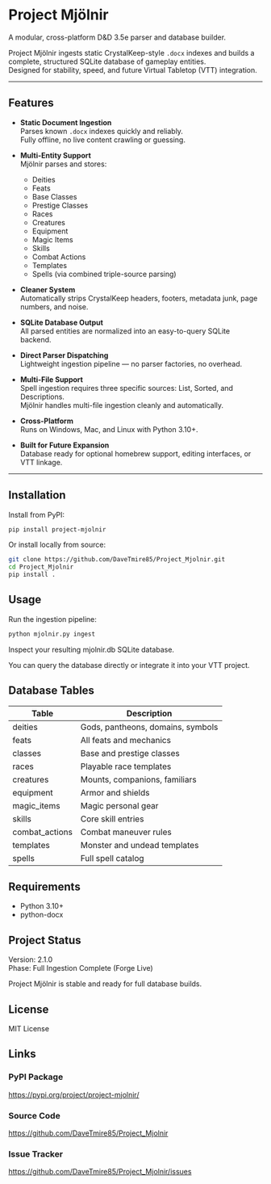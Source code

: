 # Project Mjölnir

A modular, cross-platform D&D 3.5e parser and database builder.

Project Mjölnir ingests static CrystalKeep-style `.docx` indexes and builds a complete, structured SQLite database of gameplay entities.  
Designed for stability, speed, and future Virtual Tabletop (VTT) integration.

---

## Features

- **Static Document Ingestion**  
  Parses known `.docx` indexes quickly and reliably.  
  Fully offline, no live content crawling or guessing.

- **Multi-Entity Support**  
  Mjölnir parses and stores:
  - Deities
  - Feats
  - Base Classes
  - Prestige Classes
  - Races
  - Creatures
  - Equipment
  - Magic Items
  - Skills
  - Combat Actions
  - Templates
  - Spells (via combined triple-source parsing)

- **Cleaner System**  
  Automatically strips CrystalKeep headers, footers, metadata junk, page numbers, and noise.

- **SQLite Database Output**  
  All parsed entities are normalized into an easy-to-query SQLite backend.

- **Direct Parser Dispatching**  
  Lightweight ingestion pipeline — no parser factories, no overhead.

- **Multi-File Support**  
  Spell ingestion requires three specific sources: List, Sorted, and Descriptions.  
  Mjölnir handles multi-file ingestion cleanly and automatically.

- **Cross-Platform**  
  Runs on Windows, Mac, and Linux with Python 3.10+.

- **Built for Future Expansion**  
  Database ready for optional homebrew support, editing interfaces, or VTT linkage.

---

## Installation

Install from PyPI:

```bash
pip install project-mjolnir
```

Or install locally from source:

```bash
git clone https://github.com/DaveTmire85/Project_Mjolnir.git
cd Project_Mjolnir
pip install .
```

## Usage

Run the ingestion pipeline:

```bash
python mjolnir.py ingest
```

Inspect your resulting mjolnir.db SQLite database.

You can query the database directly or integrate it into your VTT project.

## Database Tables

| Table | Description |
|-------|-------------|
| deities | Gods, pantheons, domains, symbols |
| feats | All feats and mechanics |
| classes | Base and prestige classes |
| races | Playable race templates |
| creatures | Mounts, companions, familiars |
| equipment | Armor and shields |
| magic_items | Magic personal gear |
| skills | Core skill entries |
| combat_actions | Combat maneuver rules |
| templates | Monster and undead templates |
| spells | Full spell catalog |

## Requirements

- Python 3.10+
- python-docx

## Project Status

Version: 2.1.0  
Phase: Full Ingestion Complete (Forge Live)

Project Mjölnir is stable and ready for full database builds.

## License

MIT License

## Links

### PyPI Package
https://pypi.org/project/project-mjolnir/

### Source Code
https://github.com/DaveTmire85/Project_Mjolnir

### Issue Tracker
https://github.com/DaveTmire85/Project_Mjolnir/issues
